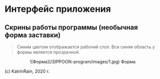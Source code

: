 # Интерфейс приложения
## Скрины работы программы (необычная форма заставки)
>Синим цветом отображается рабочий стол. Вся синяя область у формы является прозрачной.

<center>
![Форма](/SIPPOON-program/images/1.jpg)  
Форма
</center>

(c) KatrinRain, 2020 г. 
